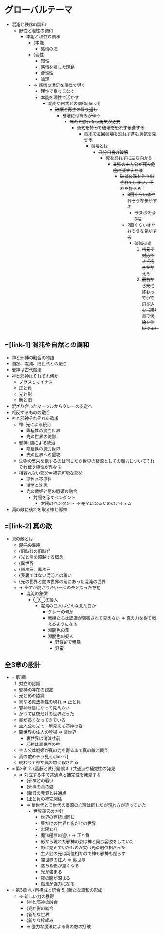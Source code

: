 # グローバルテーマ
- 混沌と秩序の調和
  - 野性と理性の調和
    - 本能と理性の調和
      - {本能
        - 感情の海
      - {理性
        - 知性
        - 感情を排した理路
        - 合理性
        - 論理
      - => 感情の満足を理性で導く
        - 理性で乗りこなす
        - 本能を理性で活かす
          - 混沌や自然との調和:[link-1]
            - ~~破壊と再生の繰り返し~~
              - ~~破壊には痛みが伴う~~
                - ~~痛みを恐れない勇気が必要~~
                  - ~~勇気を持って破壊を恐れず前進する~~
                    - ~~章末で毎回破壊を恐れず進む勇気を見せる~~
                      - ~~破壊とは~~
                        - ~~自分自身の破壊~~
                          - ~~死を恐れずに立ち向かう~~
                            - ~~最強の主人公が死の危機に瀕するとは~~
                              - ~~破滅の渦を作り出されてしまい、それを抱える~~
                                - ~~3回くらいはやれそうな気がする~~
                                  - ~~ラスボスは3柱~~
                                - ~~2回くらいはやれそうな気がする~~
                                  - ~~破滅の渦~~
                                    1. ~~初見で対応できず抱きかかえる~~
                                    2. ~~最初から既に終わっていて飛び込む（第1章で伏線を仕掛ける）~~

## =[link-1] 混沌や自然との調和
- 神と邪神の融合の物語
- 自然、混沌、旧世代との融合
- 邪神は古代魔法
- 神と邪神はそれぞれ何か
  - プラスとマイナス
  - 正と負
  - 光と影
  - 新と旧
- 混ざり合ったマーブルからグレーの安定へ
- 相反するものの融合
- 神と邪神それぞれの欲求
  - 神: 光による統治
    - 陽極性の魔力世界
    - 光の世界の防御
  - 邪神: 闇による統治
    - 陰極性の魔力世界
    - 光の世界への侵攻
  - 生物の繁栄を欲するのは同じだが世界の根源としての魔力についてそれぞれ使う極性が異なる
  - 相容れない部分＝補完可能な部分
    - 活性と不活性
    - 活発と沈思
    - 光の戦姫と闇の戦姫の融合
      - 対照を示すペンダント
        - 太陽のペンダント => 完全になるためのアイテム
- 真の敵に後れを取る神と邪神

## =[link-2] 真の敵
- 真の敵とは
  - ~~混沌の混沌~~
  - {旧時代の旧時代
  - {光と闇を超越する概念
  - {異世界
  - {別次元、裏次元
  - {表裏ではない混沌との戦い
  - {光の世界と闇の世界の前にあった混沌の世界
  - => 全てが混ざり合い一つの全となった存在
    - 混沌の象徴
      - ◯◯の擬人
        - 混沌の巨人はどんな見た目か
          - ~~グレーの何か~~
          - 戦姫たちは認識が阻害されて見えない => 真の力を得て戦えるようになる
          - 淵闇色の霧
          - 淵闇色の擬人
            - 野性的で粗暴
            - 野蛮

## 全3章の設計
- = 第1章
  1. 対立の認識
    - 邪神の存在の認識
    - 光と影の認識
    - 異なる魔法極性の現れ => 正と負
    - 邪神は陰になって見えない
    - かつては夜だけの世界だった
    - 昼が長くなってきている
    - 主人公の光で一瞬見える邪神の姿
    - 闇世界の住人の登場 => 裏世界
      - 裏世界は消滅寸前
      - 邪神は裏世界の神
    - 主人公は戦姫が真の力を得るまで真の敵と戦う
    - 真の敵のチラ見え:[link-2]
    - 終わりで神が真の敵に殺される
- = 第2章
  2. {葛藤と試行錯誤
  3. {共通点や補完性の発見
  - => 対立する中で共通点と補完性を発見する
    - {邪神との戦い
    - {邪神の真の姿
    - {新旧の発覚と共通点
    - {正と負の補完関係
    - => 新世代と旧世代の根源の心理は同じだが現れ方が違っていた
      - 世界運営の方針
        - 世界の存続は同じ
        - 昼だけの世界と夜だけの世界
        - 太陽と月
        - 魔法極性の違い => 正と負
        - 影から現れた邪神の姿は神と同じ容姿をしていた
        - 影に見えていたものが実は光の別位相だった
        - 主人公の光は両位相なので神も邪神も照らす
        - 闇世界の住人 => 裏世界
        - 落ちる影が濃くなる
        - 光が強まる
        - 夜の闇が深まる
        - 魔法が強力になる
- = 第3章
  4. {再構成と統合
  5. {新たな調和の形成
  - => 新しい力の獲得
    - {神と邪神の融合
    - {光と影の統合
    - {新たな世界
    - {新たな枠組み
    - => 強力な魔法による真の敵の打破
